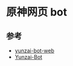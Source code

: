 # 原神网页 bot

## 参考

- [yunzai-bot-web](https://github.com/117503445/yunzai-bot-web)
- [Yunzai-Bot](https://gitee.com/Le-niao/Yunzai-Bot)
